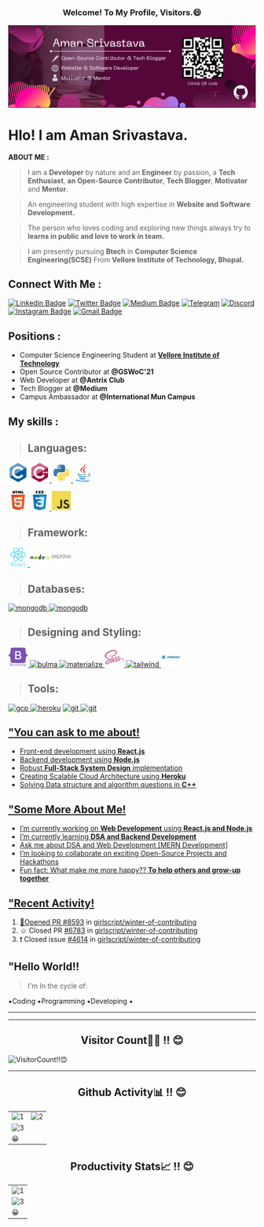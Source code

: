 <h3 align="center"> <p>Welcome! To My Profile, Visitors.😄</p> </h3>

<img align="center" src="pic-1.png">

# **Hlo! I am Aman Srivastava.** 
**ABOUT ME :**
> I am a **Developer** by nature and an **Engineer**  by passion, a **Tech Enthusiast**, **an Open-Source Contributor**, **Tech Blogger**, **Motivator** and **Mentor**.

> An engineering student with high expertise in **Website and Software Development.**

> The person who loves coding and exploring new things always try to **learns in public and love to work in team.**

> I am presently pursuing **Btech** in **Computer Science Engineering(SCSE)** From **Vellore Institute of Technology, Bhopal.**


##  Connect With Me :
[![Linkedin Badge](https://img.shields.io/badge/-Aman.Srivastava-blue?style=flat-square&logo=Linkedin&logoColor=black&link=https://https://www.linkedin.com/in/aman-srivastava-43b42920a/)](https://www.linkedin.com/in/aman-srivastava-43b42920a/)
[![Twitter Badge](https://img.shields.io/badge/-@Aman.Srivastava-1ca0f1?style=&flat-square&labelColor=1ca0f1&logo=twitter&logoColor=black&link=https://twitter.com/AmanSri68355587)](https://twitter.com/AmanSri68355587)
[![Medium Badge](https://img.shields.io/badge/-@Aman.Srivastava-03a57a?style=&flat-square&labelColor=black&logo=Medium&link=https://medium.com/@amansrv/)](https://medium.com/@amansrv)
[![Telegram](https://img.shields.io/badge/-Telegram-blue?style=flat-square&logo=Telegram&logoColor=white)](https://t.me/aman1srv)
[![Discord](https://img.shields.io/badge/-Discord-7289DA?style=flat-square&logo=discord&logoColor=white)](https://discordapp.com/users/aman.srivastava#7510)
[![Instagram Badge](https://img.shields.io/badge/-Instagram-purple?style=flat-square&logo=instagram&logoColor=white&link=https://instagram.com/aman.srivastava___/)](https://instagram.com/aman.srivastava___)
[![Gmail Badge](https://img.shields.io/badge/-srivastavaaman237@gmail.com-c14438?style=flat-square&logo=Gmail&logoColor=black&link=mailto:srivastavaaman237@gmail.com)](mailto:srivastavaaman237@gmail.com)

<!-- This is my coding profile accounts -->
 

## Positions :
- Computer Science Engineering Student at **[Vellore Institute of Technology](http://vitbhopal.ac.in/)**
- Open Source Contributor at **@GSWoC'21**
- Web Developer at **@Antrix Club**
- Tech Blogger at **@Medium**
- Campus Ambassador at **@International Mun Campus**


## My skills :
> ##  **Languages:** 
<a href="https://www.cprogramming.com/" target="_blank"> <img src="https://raw.githubusercontent.com/devicons/devicon/master/icons/c/c-original.svg" alt="c" width="40" height="40"/></a> 
<a href="https://www.w3schools.com/cpp/" target="_blank"> <img src="https://raw.githubusercontent.com/devicons/devicon/master/icons/cplusplus/cplusplus-original.svg" alt="cplusplus" width="40" height="40"/> </a> 
<a href="https://www.python.org" target="_blank"> <img src="https://raw.githubusercontent.com/devicons/devicon/master/icons/python/python-original.svg" alt="python" width="40" height="40"/> </a> 
<a href="https://www.java.com" target="_blank"> <img src="https://raw.githubusercontent.com/devicons/devicon/master/icons/java/java-original.svg" alt="java" width="40" height="40"/> </a><br>

<a href="https://www.w3.org/html/" target="_blank"> <img src="https://raw.githubusercontent.com/devicons/devicon/master/icons/html5/html5-original-wordmark.svg" alt="html5" width="40" height="40"/></a> 
<a href="https://www.w3schools.com/css/" target="_blank"> <img src="https://raw.githubusercontent.com/devicons/devicon/master/icons/css3/css3-original-wordmark.svg" alt="css3" width="40" height="40"/> </a><a href="https://developer.mozilla.org/en-US/docs/Web/JavaScript" target="_blank"> <img src="https://raw.githubusercontent.com/devicons/devicon/master/icons/javascript/javascript-original.svg" alt="javascript" width="40" height="40"/> </a> 

> ## **Framework:**
<a href="https://reactjs.org/" target="_blank"> <img src="https://raw.githubusercontent.com/devicons/devicon/master/icons/react/react-original-wordmark.svg" alt="react" width="40" height="40"/> </a>
<a href="https://nodejs.org" target="_blank"> <img src="https://raw.githubusercontent.com/devicons/devicon/master/icons/nodejs/nodejs-original-wordmark.svg" alt="nodejs" width="40" height="40"/></a> <a href="https://expressjs.com" target="_blank"> <img src="https://raw.githubusercontent.com/devicons/devicon/master/icons/express/express-original-wordmark.svg" alt="express" width="40" height="40"/> </a><br>

> ## **Databases:**
<a href="https://MongoDb.com/" target="_blank"> <img src="https://www.vectorlogo.zone/logos/mongodb/mongodb-icon.svg" alt="mongodb" width="40" height="40"/> </a> <a href="https://www.mysql.com/" target="_blank"> <img src="https://www.vectorlogo.zone/logos/mysql/mysql-ar21.svg" alt="mongodb" width="40" height="40"/> </a>  


> ## **Designing and Styling:**
<a href="https://getbootstrap.com" target="_blank"> <img src="https://raw.githubusercontent.com/devicons/devicon/master/icons/bootstrap/bootstrap-plain-wordmark.svg" alt="bootstrap" width="40" height="40"/> </a> <a href="https://bulma.io/" target="_blank"> <img src="https://raw.githubusercontent.com/gilbarbara/logos/804dc257b59e144eaca5bc6ffd16949752c6f789/logos/bulma.svg" alt="bulma" width="40" height="40"/> </a> <a href="https://materializecss.com/" target="_blank"> <img src="https://raw.githubusercontent.com/prplx/svg-logos/5585531d45d294869c4eaab4d7cf2e9c167710a9/svg/materialize.svg" alt="materialize" width="40" height="40"/> </a> <a href="https://sass-lang.com" target="_blank"> <img src="https://raw.githubusercontent.com/devicons/devicon/master/icons/sass/sass-original.svg" alt="sass" width="40" height="40"/> </a> 
<a href="https://tailwindcss.com/" target="_blank"> <img src="https://www.vectorlogo.zone/logos/tailwindcss/tailwindcss-icon.svg" alt="tailwind" width="40" height="40"/> </a>  <a href="https://webpack.js.org" target="_blank"> <img src="https://raw.githubusercontent.com/devicons/devicon/d00d0969292a6569d45b06d3f350f463a0107b0d/icons/webpack/webpack-original-wordmark.svg" alt="webpack" width="40" height="40"/> </a>

> ## **Tools:**
<a href="https://cloud.google.com" target="_blank"> <img src="https://www.vectorlogo.zone/logos/google_cloud/google_cloud-icon.svg" alt="gcp" width="40" height="40"/> </a> 
<a href="https://www.heroku.com/" target="_blank"> <img src="https://www.vectorlogo.zone/logos/heroku/heroku-icon.svg" alt="heroku" width="40" height="40"/></a> 
<a href="https://git-scm.com/" target="_blank"> <img src="https://www.vectorlogo.zone/logos/git-scm/git-scm-icon.svg" alt="git" width="40" height="40"/> 
<a href="https://vs_code.com/" target="_blank"> <img src="https://www.vectorlogo.zone/logos/visualstudio_code/visualstudio_code-icon.svg" alt="git" width="40" height="40"/> 


## **"You can ask to me about!**
- Front-end development using **React.js**
- Backend development using **Node.js**
- Robust **Full-Stack System Design** implementation
- Creating Scalable Cloud Architecture using **Heroku**
- Solving Data structure and algorithm questions in **C++**

 
## **"Some More About Me!**
- I’m currently working on **Web Development** using **React.js and Node.js**
- I’m currently learning **DSA and Backend Development**
- Ask me about DSA and Web Development [MERN Development]
- I’m looking to collaborate on exciting Open-Source Projects and Hackathons
- Fun fact: What make me more happy?? **To help others and grow-up together**
 
 
## **"Recent Activity!**

<!-- START_SECTION:activity -->

1. 💪Opened PR [#8593](https://github.com/girlscript/winter-of-contributing/pull/8593) in [girlscript/winter-of-contributing](https://github.com/girlscript/winter-of-contributing)
2. ☺ Closed PR [#6783](https://github.com/girlscript/winter-of-contributing/pull/6783) in [girlscript/winter-of-contributing](https://github.com/girlscript/winter-of-contributing)
3. ❗️ Closed issue [#4614](https://github.com/girlscript/winter-of-contributing/pull/4614) in [girlscript/winter-of-contributing](https://github.com/girlscript/winter-of-contributing)
 
<!--  4. ❗️ 
 5. ❗️
 END_SECTION:activity -->
 

 ## **"Hello World!!**

 > I'm In the cycle of:

▪️Coding ▪️Programming ▪️Developing ▪️

 ***
 
<hr>

<h2 align="center">Visitor Count👨‍💻 !! 😊</h2>
<p align="center">
  
  ![VisitorCount!!😊](https://profile-counter.glitch.me/{amansrv}/count.svg) 
  
</p>

<hr
    
***
    
<h2 align="center">Github Activity📊 !! 😊 </h2>   
   
<table>
  <tr>
    <td><img src="https://github-readme-stats.vercel.app/api?username=amansrv&theme=radical&show_icons=true"  display=block width=100% height=auto  alt="1" ></td>
    <td><img src="https://github-readme-stats.vercel.app/api/top-langs/?username=amansrv&theme=radical&layout=compact&hide=Jupyter%20Notebook"  display=block width=100% height=auto  alt="2" ></td>
   </tr> 
  <tr><td><img src="https://github-readme-streak-stats.herokuapp.com/?user=amansrv&theme=tokyonight"  display=block width=100% height=auto alt="3" ></td></tr>
   <tr><td>😀</td></tr>
</table>
    
    
 <h2 align="center">Productivity Stats📈 !! 😊</h2>
 
 <table>
  <tr>
    <td><img src="https://github-profile-summary-cards.vercel.app/api/cards/profile-details?username=amansrv&theme=monokai"  display=block width=100% height=auto  alt="1" >   </td>
  </tr> 
   
 <tr>
   <td><img src="https://activity-graph.herokuapp.com/graph?username=amansrv&bg_color=1a1b27&color=be90f2&line=638fda&point=35aea1&area=true"  display=block width=100% height=auto alt="3" ></td>
  </td>
  </tr>
  <tr><td>😀</td></tr>
</table>
